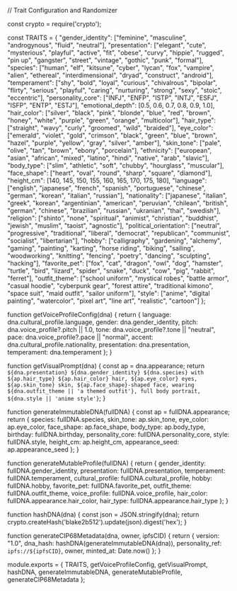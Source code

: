 // Trait Configuration and Randomizer

const crypto = require('crypto');

const TRAITS = {
  "gender_identity": ["feminine", "masculine", "androgynous", "fluid", "neutral"],
  "presentation": ["elegant", "cute", "mysterious", "playful", "active", "fit", "obese", "curvy", "hippie", "rugged", "pin up", "gangster", "street", "vintage", "gothic", "punk", "formal"],
  "species": ["human", "elf", "kitsune", "cyber", "lycan", "fox", "vampire", "alien", "ethereal", "interdimensional", "dryad", "construct", "android"],
  "temperament": ["shy", "bold", "loyal", "curious", "chivalrous", "bipolar", "flirty", "serious", "playful", "caring", "nurturing", "strong", "sexy", "stoic", "eccentric"],
  "personality_core": ["INFJ", "ENFP", "ISTP", "INTJ", "ESFJ", "ISFP", "ENTP", "ESTJ"],
  "emotional_depth": [0.5, 0.6, 0.7, 0.8, 0.9, 1.0],
  "hair_color": ["silver", "black", "pink", "blonde", "blue", "red", "brown", "honey", "white", "purple", "green", "orange", "multicolor"],
  "hair_type": ["straight", "wavy", "curly", "groomed", "wild", "braided"],
  "eye_color": ["emerald", "violet", "gold", "crimson", "black", "green", "blue", "brown", "hazel", "purple", "yellow", "gray", "silver", "amber"],
  "skin_tone": ["pale", "olive", "tan", "brown", "ebony", "porcelain"],
  "ethnicity": ["european", "asian", "african", "mixed", "latino", "hindi", "native", "arab", "slavic"],
  "body_type": ["slim", "athletic", "soft", "chubby", "hourglass", "muscular"],
  "face_shape": ["heart", "oval", "round", "sharp", "square", "diamond"],
  "height_cm": [140, 145, 150, 155, 160, 165, 170, 175, 180],
  "language": ["english", "japanese", "french", "spanish", "portuguese", "chinese", "german", "korean", "italian", "russian"],
  "nationality": ["japanese", "italian", "greek", "korean", "argentinian", "american", "peruvian", "chilean", "british", "german", "chinese", "brazilian", "russian", "ukranian", "thai", "swedish"],
  "religion": ["shinto", "none", "spiritual", "animist", "christian", "buddhist", "jewish", "muslim", "taoist", "agnostic"],
  "political_orientation": ["neutral", "progressive", "traditional", "liberal", "democrat", "republican", "communist", "socialist", "libertarian"],
  "hobby": ["calligraphy", "gardening", "alchemy", "gaming", "painting", "karting", "horse riding", "biking", "sailing", "woodworking", "knitting", "fencing", "poetry", "dancing", "sculpting", "hacking"],
  "favorite_pet": ["fox", "cat", "dragon", "owl", "dog", "hamster", "turtle", "bird", "lizard", "spider", "snake", "duck", "cow", "pig", "rabbit", "ferret"],
  "outfit_theme": ["school uniform", "mystical robes", "battle armor", "casual hoodie", "cyberpunk gear", "forest attire", "traditional kimono", "space suit", "maid outfit", "sailor uniform"],
  "style": ["anime", "digital painting", "watercolor", "pixel art", "line art", "realistic", "cartoon"]
};

function getVoiceProfileConfig(dna) {
  return {
    language: dna.cultural_profile.language,
    gender: dna.gender_identity,
    pitch: dna.voice_profile?.pitch || 1.0,
    tone: dna.voice_profile?.tone || "neutral",
    pace: dna.voice_profile?.pace || "normal",
    accent: dna.cultural_profile.nationality,
    presentation: dna.presentation,
    temperament: dna.temperament
  };
}

function getVisualPrompt(dna) {
  const ap = dna.appearance;
  return `${dna.presentation} ${dna.gender_identity} ${dna.species} with ${ap.hair_type} ${ap.hair_color} hair, ${ap.eye_color} eyes, ${ap.skin_tone} skin, ${ap.face_shape}-shaped face, wearing ${dna.outfit_theme || 'a themed outfit'}, full body portrait, ${dna.style || 'anime style'}`;
}

function generateImmutableDNA(fullDNA) {
  const ap = fullDNA.appearance;
  return {
    species: fullDNA.species,
    skin_tone: ap.skin_tone,
    eye_color: ap.eye_color,
    face_shape: ap.face_shape,
    body_type: ap.body_type,
    birthday: fullDNA.birthday,
    personality_core: fullDNA.personality_core,
    style: fullDNA.style,
    height_cm: ap.height_cm,
    appearance_seed: ap.appearance_seed
  };
}

function generateMutableProfile(fullDNA) {
  return {
    gender_identity: fullDNA.gender_identity,
    presentation: fullDNA.presentation,
    temperament: fullDNA.temperament,
    cultural_profile: fullDNA.cultural_profile,
    hobby: fullDNA.hobby,
    favorite_pet: fullDNA.favorite_pet,
    outfit_theme: fullDNA.outfit_theme,
    voice_profile: fullDNA.voice_profile,
    hair_color: fullDNA.appearance.hair_color,
    hair_type: fullDNA.appearance.hair_type
  };
}

function hashDNA(dna) {
  const json = JSON.stringify(dna);
  return crypto.createHash('blake2b512').update(json).digest('hex');
}

function generateCIP68Metadata(dna, owner, ipfsCID) {
  return {
    version: "1.0",
    dna_hash: hashDNA(generateImmutableDNA(dna)),
    personality_ref: `ipfs://${ipfsCID}`,
    owner,
    minted_at: Date.now()
  };
}

module.exports = {
  TRAITS,
  getVoiceProfileConfig,
  getVisualPrompt,
  hashDNA,
  generateImmutableDNA,
  generateMutableProfile,
  generateCIP68Metadata
};
